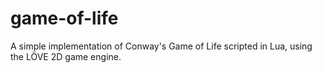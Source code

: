 # game-of-life
 A simple implementation of Conway's Game of Life scripted in Lua, using the LÖVE 2D game engine.
